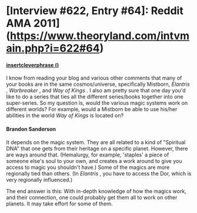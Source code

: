 # [Interview #622, Entry #64]: Reddit AMA 2011](https://www.theoryland.com/intvmain.php?i=622#64)

#### [insertcleverphrase ()](http://www.reddit.com/r/Fantasy/comments/k0fp8/iama_professional_fantasy_novelist_named_brandon/c2gk8dz)

I know from reading your blog and various other comments that many of your books are in the same cosmos/universe, specifically Mistborn,
*Elantris*
,
*Warbreaker*
, and
*Way of Kings*
. I also am pretty sure that one day you'd like to do a series that ties all the different series/books together into one super-series. So my question is, would the various magic systems work on different worlds? For example, would a Mistborn be able to use his/her abilities in the world
*Way of Kings*
is located on?

#### Brandon Sanderson

It depends on the magic system. They are all related to a kind of "Spiritual DNA" that one gets from their heritage on a specific planet. However, there are ways around that. (Hemalurgy, for example, 'staples' a piece of someone else's soul to your own, and creates a work around to give you access to magic you shouldn't have.) Some of the magics are more regionally tied than others. (In
*Elantris*
, you have to access the Dor, which is very regionally influenced.)

The end answer is this: With in-depth knowledge of how the magics work, and their connection, one could probably get them all to work on other planets. It may take effort for some of them.


